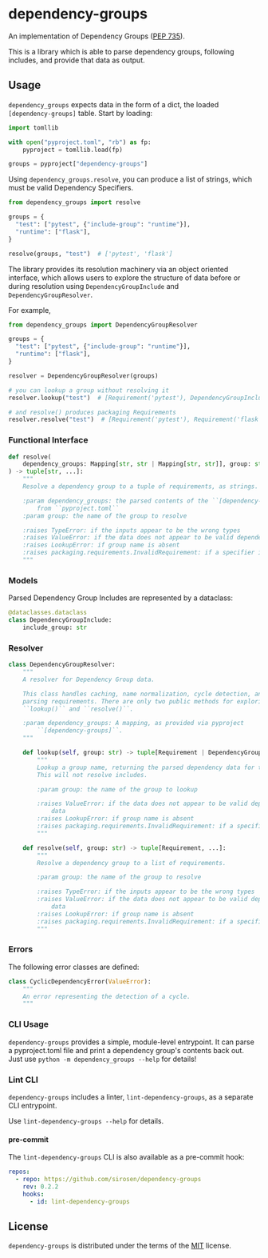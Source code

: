 # dependency-groups

An implementation of Dependency Groups ([PEP 735](https://peps.python.org/pep-0735/)).

This is a library which is able to parse dependency groups, following includes, and provide that data as output.

## Usage

`dependency_groups` expects data in the form of a dict, the loaded
`[dependency-groups]` table. Start by loading:

```python
import tomllib

with open("pyproject.toml", "rb") as fp:
    pyproject = tomllib.load(fp)

groups = pyproject["dependency-groups"]
```

Using `dependency_groups.resolve`, you can produce a list of strings, which
must be valid Dependency Specifiers.

```python
from dependency_groups import resolve

groups = {
  "test": ["pytest", {"include-group": "runtime"}],
  "runtime": ["flask"],
}

resolve(groups, "test")  # ['pytest', 'flask']
```

The library provides its resolution machinery via an object oriented interface,
which allows users to explore the structure of data before or during
resolution using `DependencyGroupInclude` and `DependencyGroupResolver`.

For example,

```python
from dependency_groups import DependencyGroupResolver

groups = {
  "test": ["pytest", {"include-group": "runtime"}],
  "runtime": ["flask"],
}

resolver = DependencyGroupResolver(groups)

# you can lookup a group without resolving it
resolver.lookup("test")  # [Requirement('pytest'), DependencyGroupInclude('runtime')]

# and resolve() produces packaging Requirements
resolver.resolve("test")  # [Requirement('pytest'), Requirement('flask')]
```

### Functional Interface

```python
def resolve(
    dependency_groups: Mapping[str, str | Mapping[str, str]], group: str, /
) -> tuple[str, ...]:
    """
    Resolve a dependency group to a tuple of requirements, as strings.

    :param dependency_groups: the parsed contents of the ``[dependency-groups]`` table
        from ``pyproject.toml``
    :param group: the name of the group to resolve

    :raises TypeError: if the inputs appear to be the wrong types
    :raises ValueError: if the data does not appear to be valid dependency group data
    :raises LookupError: if group name is absent
    :raises packaging.requirements.InvalidRequirement: if a specifier is not valid
    """
```

### Models

Parsed Dependency Group Includes are represented by a dataclass:

```python
@dataclasses.dataclass
class DependencyGroupInclude:
    include_group: str
```

### Resolver

```python
class DependencyGroupResolver:
    """
    A resolver for Dependency Group data.

    This class handles caching, name normalization, cycle detection, and other
    parsing requirements. There are only two public methods for exploring the data:
    ``lookup()`` and ``resolve()``.

    :param dependency_groups: A mapping, as provided via pyproject
        ``[dependency-groups]``.
    """

    def lookup(self, group: str) -> tuple[Requirement | DependencyGroupInclude, ...]:
        """
        Lookup a group name, returning the parsed dependency data for that group.
        This will not resolve includes.

        :param group: the name of the group to lookup

        :raises ValueError: if the data does not appear to be valid dependency group
            data
        :raises LookupError: if group name is absent
        :raises packaging.requirements.InvalidRequirement: if a specifier is not valid
        """

    def resolve(self, group: str) -> tuple[Requirement, ...]:
        """
        Resolve a dependency group to a list of requirements.

        :param group: the name of the group to resolve

        :raises TypeError: if the inputs appear to be the wrong types
        :raises ValueError: if the data does not appear to be valid dependency group
            data
        :raises LookupError: if group name is absent
        :raises packaging.requirements.InvalidRequirement: if a specifier is not valid
        """
```

### Errors

The following error classes are defined:

```python
class CyclicDependencyError(ValueError):
    """
    An error representing the detection of a cycle.
    """
```

### CLI Usage

`dependency-groups` provides a simple, module-level entrypoint.
It can parse a pyproject.toml file and print a dependency group's contents back
out.
Just use `python -m dependency_groups --help` for details!

### Lint CLI

`dependency-groups` includes a linter, `lint-dependency-groups`, as a separate
CLI entrypoint.

Use `lint-dependency-groups --help` for details.

#### pre-commit

The `lint-dependency-groups` CLI is also available as a pre-commit hook:

```yaml
repos:
  - repo: https://github.com/sirosen/dependency-groups
    rev: 0.2.2
    hooks:
      - id: lint-dependency-groups
```

## License

`dependency-groups` is distributed under the terms of the [MIT](https://spdx.org/licenses/MIT.html) license.

